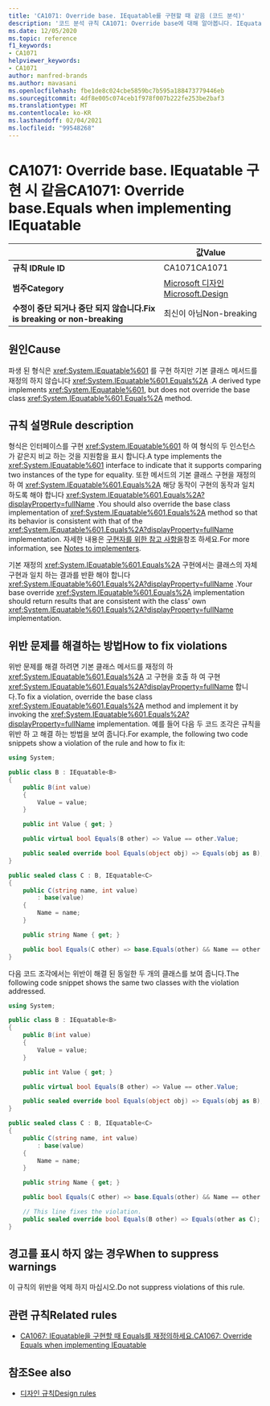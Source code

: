 ```yaml
---
title: 'CA1071: Override base. IEquatable를 구현할 때 같음 (코드 분석)'
description: '코드 분석 규칙 CA1071: Override base에 대해 알아봅니다. IEquatable 구현 시 같음'
ms.date: 12/05/2020
ms.topic: reference
f1_keywords:
- CA1071
helpviewer_keywords:
- CA1071
author: manfred-brands
ms.author: mavasani
ms.openlocfilehash: fbe1de8c024cbe5859bc7b595a188473779446eb
ms.sourcegitcommit: 4df8e005c074ceb1f978f007b222fe253be2baf3
ms.translationtype: MT
ms.contentlocale: ko-KR
ms.lasthandoff: 02/04/2021
ms.locfileid: "99548268"
---
```

# <a name="ca1071-override-baseequals-when-implementing-iequatable"></a><span data-ttu-id="c9e3c-103">CA1071: Override base. IEquatable 구현 시 같음</span><span class="sxs-lookup"><span data-stu-id="c9e3c-103">CA1071: Override base.Equals when implementing IEquatable</span></span>

| | <span data-ttu-id="c9e3c-104">값</span><span class="sxs-lookup"><span data-stu-id="c9e3c-104">Value</span></span> |
|-|-|
| <span data-ttu-id="c9e3c-105">**규칙 ID**</span><span class="sxs-lookup"><span data-stu-id="c9e3c-105">**Rule ID**</span></span> |<span data-ttu-id="c9e3c-106">CA1071</span><span class="sxs-lookup"><span data-stu-id="c9e3c-106">CA1071</span></span>|
| <span data-ttu-id="c9e3c-107">**범주**</span><span class="sxs-lookup"><span data-stu-id="c9e3c-107">**Category**</span></span> |[<span data-ttu-id="c9e3c-108">Microsoft 디자인</span><span class="sxs-lookup"><span data-stu-id="c9e3c-108">Microsoft.Design</span></span>](design-warnings.md)|
| <span data-ttu-id="c9e3c-109">**수정이 중단 되거나 중단 되지 않습니다.**</span><span class="sxs-lookup"><span data-stu-id="c9e3c-109">**Fix is breaking or non-breaking**</span></span> |<span data-ttu-id="c9e3c-110">최신이 아님</span><span class="sxs-lookup"><span data-stu-id="c9e3c-110">Non-breaking</span></span>|

## <a name="cause"></a><span data-ttu-id="c9e3c-111">원인</span><span class="sxs-lookup"><span data-stu-id="c9e3c-111">Cause</span></span>

<span data-ttu-id="c9e3c-112">파생 된 형식은 <xref:System.IEquatable%601> 를 구현 하지만 기본 클래스 메서드를 재정의 하지 않습니다 <xref:System.IEquatable%601.Equals%2A> .</span><span class="sxs-lookup"><span data-stu-id="c9e3c-112">A derived type implements <xref:System.IEquatable%601>, but does not override the base class <xref:System.IEquatable%601.Equals%2A> method.</span></span>

## <a name="rule-description"></a><span data-ttu-id="c9e3c-113">규칙 설명</span><span class="sxs-lookup"><span data-stu-id="c9e3c-113">Rule description</span></span>

<span data-ttu-id="c9e3c-114">형식은 인터페이스를 구현 <xref:System.IEquatable%601> 하 여 형식의 두 인스턴스가 같은지 비교 하는 것을 지원함을 표시 합니다.</span><span class="sxs-lookup"><span data-stu-id="c9e3c-114">A type implements the <xref:System.IEquatable%601> interface to indicate that it supports comparing two instances of the type for equality.</span></span> <span data-ttu-id="c9e3c-115">또한 메서드의 기본 클래스 구현을 재정의 하 여 <xref:System.IEquatable%601.Equals%2A> 해당 동작이 구현의 동작과 일치 하도록 해야 합니다 <xref:System.IEquatable%601.Equals%2A?displayProperty=fullName> .</span><span class="sxs-lookup"><span data-stu-id="c9e3c-115">You should also override the base class implementation of <xref:System.IEquatable%601.Equals%2A> method so that its behavior is consistent with that of the <xref:System.IEquatable%601.Equals%2A?displayProperty=fullName> implementation.</span></span>
<span data-ttu-id="c9e3c-116">자세한 내용은 [구현자를 위한 참고 사항을](/dotnet/api/system.iequatable-1#notes-to-implementers)참조 하세요.</span><span class="sxs-lookup"><span data-stu-id="c9e3c-116">For more information, see [Notes to implementers](/dotnet/api/system.iequatable-1#notes-to-implementers).</span></span>

<span data-ttu-id="c9e3c-117">기본 재정의 <xref:System.IEquatable%601.Equals%2A> 구현에서는 클래스의 자체 구현과 일치 하는 결과를 반환 해야 합니다 <xref:System.IEquatable%601.Equals%2A?displayProperty=fullName> .</span><span class="sxs-lookup"><span data-stu-id="c9e3c-117">Your base override <xref:System.IEquatable%601.Equals%2A> implementation should return results that are consistent with the class' own <xref:System.IEquatable%601.Equals%2A?displayProperty=fullName> implementation.</span></span>

## <a name="how-to-fix-violations"></a><span data-ttu-id="c9e3c-118">위반 문제를 해결하는 방법</span><span class="sxs-lookup"><span data-stu-id="c9e3c-118">How to fix violations</span></span>

<span data-ttu-id="c9e3c-119">위반 문제를 해결 하려면 기본 클래스 메서드를 재정의 하 <xref:System.IEquatable%601.Equals%2A> 고 구현을 호출 하 여 구현 <xref:System.IEquatable%601.Equals%2A?displayProperty=fullName> 합니다.</span><span class="sxs-lookup"><span data-stu-id="c9e3c-119">To fix a violation, override the base class <xref:System.IEquatable%601.Equals%2A> method and implement it by invoking the <xref:System.IEquatable%601.Equals%2A?displayProperty=fullName> implementation.</span></span>
<span data-ttu-id="c9e3c-120">예를 들어 다음 두 코드 조각은 규칙을 위반 하 고 해결 하는 방법을 보여 줍니다.</span><span class="sxs-lookup"><span data-stu-id="c9e3c-120">For example, the following two code snippets show a violation of the rule and how to fix it:</span></span>

```csharp
using System;

public class B : IEquatable<B>
{
    public B(int value)
    {
        Value = value;
    }

    public int Value { get; }

    public virtual bool Equals(B other) => Value == other.Value;

    public sealed override bool Equals(object obj) => Equals(obj as B);
}

public sealed class C : B, IEquatable<C>
{
    public C(string name, int value)
        : base(value)
    {
        Name = name;
    }

    public string Name { get; }

    public bool Equals(C other) => base.Equals(other) && Name == other.Name;
}
```

<span data-ttu-id="c9e3c-121">다음 코드 조각에서는 위반이 해결 된 동일한 두 개의 클래스를 보여 줍니다.</span><span class="sxs-lookup"><span data-stu-id="c9e3c-121">The following code snippet shows the same two classes with the violation addressed.</span></span>

```csharp
using System;

public class B : IEquatable<B>
{
    public B(int value)
    {
        Value = value;
    }

    public int Value { get; }

    public virtual bool Equals(B other) => Value == other.Value;

    public sealed override bool Equals(object obj) => Equals(obj as B);
}

public sealed class C : B, IEquatable<C>
{
    public C(string name, int value)
        : base(value)
    {
        Name = name;
    }

    public string Name { get; }

    public bool Equals(C other) => base.Equals(other) && Name == other.Name;

    // This line fixes the violation.
    public sealed override bool Equals(B other) => Equals(other as C);
}
```

## <a name="when-to-suppress-warnings"></a><span data-ttu-id="c9e3c-122">경고를 표시 하지 않는 경우</span><span class="sxs-lookup"><span data-stu-id="c9e3c-122">When to suppress warnings</span></span>

<span data-ttu-id="c9e3c-123">이 규칙의 위반을 억제 하지 마십시오.</span><span class="sxs-lookup"><span data-stu-id="c9e3c-123">Do not suppress violations of this rule.</span></span>

## <a name="related-rules"></a><span data-ttu-id="c9e3c-124">관련 규칙</span><span class="sxs-lookup"><span data-stu-id="c9e3c-124">Related rules</span></span>

- [<span data-ttu-id="c9e3c-125">CA1067: IEquatable을 구현할 때 Equals를 재정의하세요.</span><span class="sxs-lookup"><span data-stu-id="c9e3c-125">CA1067: Override Equals when implementing IEquatable</span></span>](ca1067.md)

## <a name="see-also"></a><span data-ttu-id="c9e3c-126">참조</span><span class="sxs-lookup"><span data-stu-id="c9e3c-126">See also</span></span>

- [<span data-ttu-id="c9e3c-127">디자인 규칙</span><span class="sxs-lookup"><span data-stu-id="c9e3c-127">Design rules</span></span>](design-warnings.md)
